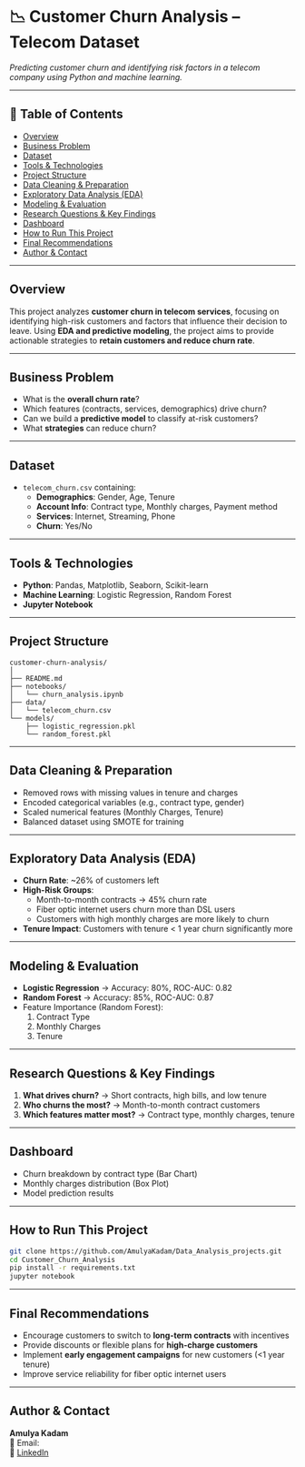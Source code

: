 # 📉 Customer Churn Analysis – Telecom Dataset  

_Predicting customer churn and identifying risk factors in a telecom company using Python and machine learning._  

---

## 📌 Table of Contents  
- [Overview](#overview)  
- [Business Problem](#business-problem)  
- [Dataset](#dataset)  
- [Tools & Technologies](#tools--technologies)  
- [Project Structure](#project-structure)  
- [Data Cleaning & Preparation](#data-cleaning--preparation)  
- [Exploratory Data Analysis (EDA)](#exploratory-data-analysis-eda)  
- [Modeling & Evaluation](#modeling--evaluation)  
- [Research Questions & Key Findings](#research-questions--key-findings)  
- [Dashboard](#dashboard)  
- [How to Run This Project](#how-to-run-this-project)  
- [Final Recommendations](#final-recommendations)  
- [Author & Contact](#author--contact)  

---

## Overview  
This project analyzes **customer churn in telecom services**, focusing on identifying high-risk customers and factors that influence their decision to leave. Using **EDA and predictive modeling**, the project aims to provide actionable strategies to **retain customers and reduce churn rate**.  

---

## Business Problem  
- What is the **overall churn rate**?  
- Which features (contracts, services, demographics) drive churn?  
- Can we build a **predictive model** to classify at-risk customers?  
- What **strategies** can reduce churn?  

---

## Dataset  
- `telecom_churn.csv` containing:  
  - **Demographics**: Gender, Age, Tenure  
  - **Account Info**: Contract type, Monthly charges, Payment method  
  - **Services**: Internet, Streaming, Phone  
  - **Churn**: Yes/No  

---

## Tools & Technologies  
- **Python**: Pandas, Matplotlib, Seaborn, Scikit-learn  
- **Machine Learning**: Logistic Regression, Random Forest  
- **Jupyter Notebook**  

---

## Project Structure  
```
customer-churn-analysis/
│
├── README.md
├── notebooks/
│   └── churn_analysis.ipynb
├── data/
│   └── telecom_churn.csv
└── models/
    ├── logistic_regression.pkl
    └── random_forest.pkl
```

---

## Data Cleaning & Preparation  
- Removed rows with missing values in tenure and charges  
- Encoded categorical variables (e.g., contract type, gender)  
- Scaled numerical features (Monthly Charges, Tenure)  
- Balanced dataset using SMOTE for training  

---

## Exploratory Data Analysis (EDA)  
- **Churn Rate**: ~26% of customers left  
- **High-Risk Groups**:  
  - Month-to-month contracts → 45% churn rate  
  - Fiber optic internet users churn more than DSL users  
  - Customers with high monthly charges are more likely to churn  
- **Tenure Impact**: Customers with tenure < 1 year churn significantly more  

---

## Modeling & Evaluation  
- **Logistic Regression** → Accuracy: 80%, ROC-AUC: 0.82  
- **Random Forest** → Accuracy: 85%, ROC-AUC: 0.87  
- Feature Importance (Random Forest):  
  1. Contract Type  
  2. Monthly Charges  
  3. Tenure  

---

## Research Questions & Key Findings  
1. **What drives churn?** → Short contracts, high bills, and low tenure  
2. **Who churns the most?** → Month-to-month contract customers  
3. **Which features matter most?** → Contract type, monthly charges, tenure  

---

## Dashboard  
- Churn breakdown by contract type (Bar Chart)  
- Monthly charges distribution (Box Plot)  
- Model prediction results  

---

## How to Run This Project  
```bash
git clone https://github.com/AmulyaKadam/Data_Analysis_projects.git
cd Customer_Churn_Analysis
pip install -r requirements.txt
jupyter notebook
```

---

## Final Recommendations  
- Encourage customers to switch to **long-term contracts** with incentives  
- Provide discounts or flexible plans for **high-charge customers**  
- Implement **early engagement campaigns** for new customers (<1 year tenure)  
- Improve service reliability for fiber optic internet users  

---

## Author & Contact  
**Amulya Kadam**  
📧 Email: <your-email-here>  
🔗 [LinkedIn](https://www.linkedin.com/)  
